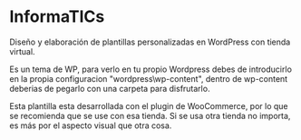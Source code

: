 # InformaTICs
 Diseño y elaboración de plantillas personalizadas en WordPress con tienda virtual.
 
 Es un tema de WP, para verlo en tu propio Wordpress debes de introducirlo en la propia configuracion "wordpress\wp-content",
 dentro de wp-content deberias de pegarlo con una carpeta para disfrutarlo.
 
 Esta plantilla esta desarrollada con el plugin de WooCommerce, por lo que se recomienda que se use con esa tienda.
 Si se usa otra tienda no importa, es más por el aspecto visual que otra cosa.
